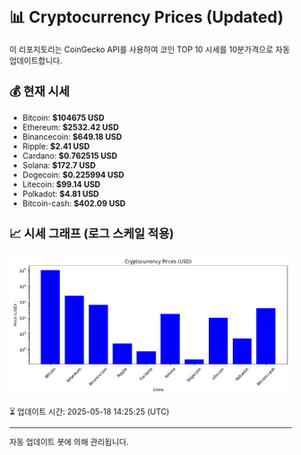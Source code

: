 
# 📊 Cryptocurrency Prices (Updated)

이 리포지토리는 CoinGecko API를 사용하여 코인 TOP 10 시세를 10분가격으로 자동 업데이트합니다.

## 💰 현재 시세
- Bitcoin: **$104675 USD**
- Ethereum: **$2532.42 USD**
- Binancecoin: **$649.18 USD**
- Ripple: **$2.41 USD**
- Cardano: **$0.762515 USD**
- Solana: **$172.7 USD**
- Dogecoin: **$0.225994 USD**
- Litecoin: **$99.14 USD**
- Polkadot: **$4.81 USD**
- Bitcoin-cash: **$402.09 USD**

## 📈 시세 그래프 (로그 스케일 적용)
![Crypto Prices](crypto_prices.png)

⏳ 업데이트 시간: 2025-05-18 14:25:25 (UTC)

---
자동 업데이트 봇에 의해 관리됩니다.
